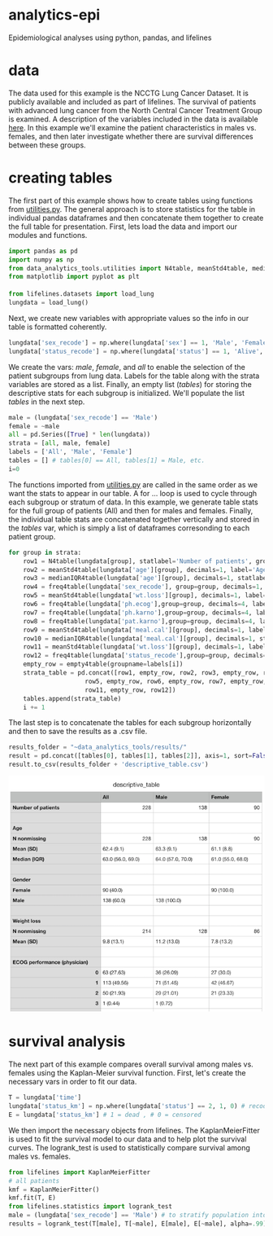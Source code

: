# analytics-epi
Epidemiological analyses using python, pandas, and lifelines
# data
The data used for this example is the NCCTG Lung Cancer Dataset. It is publicly available and included as part of lifelines. 
The survival of patients with advanced lung cancer from the North Central Cancer Treatment Group is examined. A description of the 
variables included in the data is available [here](http://stat.ethz.ch/R-manual/R-patched/library/survival/html/lung.html). In this example we'll examine the patient characteristics in males vs. females, and then later investigate whether there are survival differences between these groups.
# creating tables
The first part of this example shows how to create tables using functions from [utilities.py](utilities.py). 
The general approach is to store statistics for the table in individual pandas dataframes and then concatenate them together to create the full table for presentation. 
First, lets load the data and import our modules and functions.
```python
import pandas as pd
import numpy as np
from data_analytics_tools.utilities import N4table, meanStd4table, medianIQR4table, freq4table, empty4table, KM_plot_single, KM_plot_double
from matplotlib import pyplot as plt

from lifelines.datasets import load_lung
lungdata = load_lung()
```
Next, we create new variables with appropriate values so the info in our table is formatted coherently.
```python
lungdata['sex_recode'] = np.where(lungdata['sex'] == 1, 'Male', 'Female') 
lungdata['status_recode'] = np.where(lungdata['status'] == 1, 'Alive', 'Dead')
```
We create the vars: *male*, *female*, and *all* to enable the selection of the patient subgroups from lung data. Labels for the table along with the strata variables are stored as a list. Finally, an empty list (*tables*) for storing the descriptive stats for each subgroup is initialized. We'll populate the list *tables* in the next step.
```python
male = (lungdata['sex_recode'] == 'Male')
female = ~male
all = pd.Series([True] * len(lungdata))
strata = [all, male, female]
labels = ['All', 'Male', 'Female']
tables = [] # tables[0] == All, tables[1] = Male, etc.
i=0
```
The functions imported from [utilities.py](utilities.py) are called in the same order as we want the stats to appear in our table.
A for ... loop is used to cycle through each subgroup or stratum of data. In this example, we generate table stats for the full group of patients (All)
and then for males and females. Finally, the individual table stats are concatenated together vertically and stored in the *tables* var, which
is simply a list of dataframes corresonding to each patient group.
```python
for group in strata:  
	row1 = N4table(lungdata[group], statlabel='Number of patients', groupname=labels[i])
	row2 = meanStd4table(lungdata['age'][group], decimals=1, label='Age', statlabel='Mean (SD)', groupname=labels[i])
	row3 = medianIQR4table(lungdata['age'][group], decimals=1, statlabel='Median (IQR)', groupname=labels[i])
	row4 = freq4table(lungdata['sex_recode'], group=group, decimals=1, label='Gender', groupname=labels[i])
	row5 = meanStd4table(lungdata['wt.loss'][group], decimals=1, label='Weight loss', statlabel='Mean (SD)', groupname=labels[i])
	row6 = freq4table(lungdata['ph.ecog'],group=group, decimals=4, label='ECOG performance (physician)', groupname=labels[i])
	row7 = freq4table(lungdata['ph.karno'],group=group, decimals=4, label='Karnofsky performance (physician)', groupname=labels[i])
	row8 = freq4table(lungdata['pat.karno'],group=group, decimals=4, label='Karnofsky performance (patient)', groupname=labels[i])
	row9 = meanStd4table(lungdata['meal.cal'][group], decimals=1, label='Calories consumed at meals', statlabel='Mean (SD)', groupname=labels[i])
	row10 = medianIQR4table(lungdata['meal.cal'][group], decimals=1, statlabel='Median (IQR)', groupname=labels[i])
	row11 = meanStd4table(lungdata['wt.loss'][group], decimals=1, label='Weight loss in last 6 months', statlabel='Mean (SD)', groupname=labels[i])
	row12 = freq4table(lungdata['status_recode'],group=group, decimals=1, label='Patient status', groupname=labels[i])
	empty_row = empty4table(groupname=labels[i])
	strata_table = pd.concat([row1, empty_row, row2, row3, empty_row, row4, empty_row, 
                     row5, empty_row, row6, empty_row, row7, empty_row, row8, empty_row, row9, row10, empty_row,
                     row11, empty_row, row12])
	tables.append(strata_table)
	i += 1
```
The last step is to concatenate the tables for each subgroup horizontally and then to save the results as a .csv file.
```python
results_folder = "~data_analytics_tools/results/"
result = pd.concat([tables[0], tables[1], tables[2]], axis=1, sort=False)
result.to_csv(results_folder + 'descriptive_table.csv')
```
![alt text](https://github.com/mstokes607/analytics-epi/blob/master/screenshots4example/descriptive_table.png)
# survival analysis
The next part of this example compares overall survival among males vs. females using the Kaplan-Meier survival function. 
First, let's create the necessary vars in order to fit our data.
```python
T = lungdata['time']
lungdata['status_km'] = np.where(lungdata['status'] == 2, 1, 0) # recode status vars for lifelines package
E = lungdata['status_km'] # 1 = dead , # 0 = censored
```
We then import the necessary objects from lifelines. The KaplanMeierFitter is used to fit the survival model to our data and to help plot the survival curves. The logrank_test is used to statistically compare survival among males vs. females. 
```python
from lifelines import KaplanMeierFitter 
# all patients
kmf = KaplanMeierFitter()
kmf.fit(T, E)
from lifelines.statistics import logrank_test
male = (lungdata['sex_recode'] == 'Male') # to stratify population into males and ~males (females)
results = logrank_test(T[male], T[~male], E[male], E[~male], alpha=.99)
```
